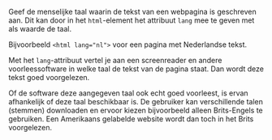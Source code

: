 <!-- @license CC0-1.0 -->

Geef de menselijke taal waarin de tekst van een webpagina is geschreven aan. Dit kan door in het `html`-element het attribuut `lang` mee te geven met als waarde de taal.

Bijvoorbeeld `<html lang="nl">` voor een pagina met Nederlandse tekst.

Met het `lang`-attribuut vertel je aan een screenreader en andere voorleessoftware in welke taal de tekst van de pagina staat. Dan wordt deze tekst goed voorgelezen.

Of de software deze aangegeven taal ook echt goed voorleest, is ervan afhankelijk of deze taal beschikbaar is. De gebruiker kan verschillende talen (stemmen) downloaden en ervoor kiezen bijvoorbeeld alleen Brits-Engels te gebruiken. Een Amerikaans gelabelde website wordt dan toch in het Brits voorgelezen.
